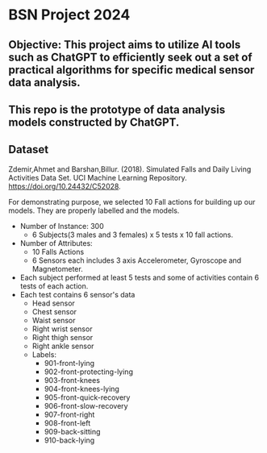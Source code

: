 # BSN Project 2024
## Objective: This project aims to utilize AI tools such as ChatGPT to efficiently seek out a set of practical algorithms for specific medical sensor data analysis. 
## This repo is the prototype of data analysis models constructed by ChatGPT.

## Dataset
Zdemir,Ahmet and Barshan,Billur. (2018). Simulated Falls and Daily Living Activities Data Set. UCI Machine Learning Repository. https://doi.org/10.24432/C52028.

For demonstrating purpose, we selected 10 Fall actions for building up our models. They are properly labelled and the models.
- Number of Instance: 300
  * 6 Subjects(3 males and 3 females) x 5 tests x 10 fall actions. 
- Number of Attributes:
  * 10 Falls Actions
  * 6 Sensors each includes 3 axis Accelerometer, Gyroscope and Magnetometer.
- Each subject performed at least 5 tests and some of activities contain 6 tests of each action. 
- Each test contains 6 sensor's data
    * Head sensor
    * Chest sensor
    * Waist sensor
    * Right wrist sensor
    * Right thigh sensor
    * Right ankle sensor 
  - Labels:
    * 901-front-lying
    * 902-front-protecting-lying
    * 903-front-knees
    * 904-front-knees-lying
    * 905-front-quick-recovery
    * 906-front-slow-recovery
    * 907-front-right
    * 908-front-left
    * 909-back-sitting
    * 910-back-lying

